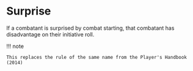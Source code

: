 # Surprise
If a combatant is surprised by combat starting, that combatant has disadvantage on their initiative roll.

!!! note 
    
    This replaces the rule of the same name from the Player's Handbook (2014)